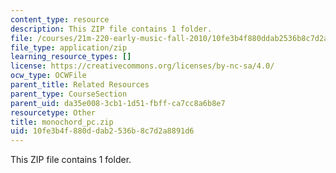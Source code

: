```yaml
---
content_type: resource
description: This ZIP file contains 1 folder.
file: /courses/21m-220-early-music-fall-2010/10fe3b4f880ddab2536b8c7d2a8891d6_monochord_pc.zip
file_type: application/zip
learning_resource_types: []
license: https://creativecommons.org/licenses/by-nc-sa/4.0/
ocw_type: OCWFile
parent_title: Related Resources
parent_type: CourseSection
parent_uid: da35e008-3cb1-1d51-fbff-ca7cc8a6b8e7
resourcetype: Other
title: monochord_pc.zip
uid: 10fe3b4f-880d-dab2-536b-8c7d2a8891d6
---
```

This ZIP file contains 1 folder.